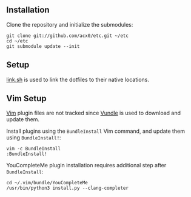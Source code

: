 ## Installation
Clone the repository and initialize the submodules:

    git clone git://github.com/acx0/etc.git ~/etc
    cd ~/etc
    git submodule update --init

## Setup
[link.sh] is used to link the dotfiles to their native locations.

## Vim Setup
[Vim] plugin files are not tracked since [Vundle] is used to download and
update them.

Install plugins using the `BundleInstall` Vim command, and update them using
`BundleInstall!`:

    vim -c BundleInstall
    :BundleInstall!

YouCompleteMe plugin installation requires additional step after `BundleInstall`:

    cd ~/.vim/bundle/YouCompleteMe
    /usr/bin/python3 install.py --clang-completer

[link.sh]:http://github.com/acx0/link.sh
[Vim]:http://vim.org
[Vundle]:http://github.com/gmarik/vundle
